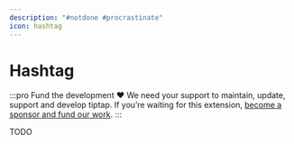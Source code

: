 ```yaml
---
description: "#notdone #procrastinate"
icon: hashtag
---
```


# Hashtag

:::pro Fund the development ♥
We need your support to maintain, update, support and develop tiptap. If you’re waiting for this extension, [become a sponsor and fund our work](/sponsor).
:::

TODO
